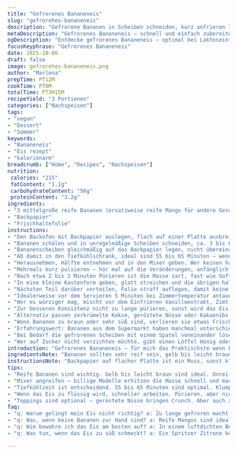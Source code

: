 ```yaml
---
title: "Gefrorenes Bananeneis"
slug: "gefrorehes-bananeneis"
description: "Gefrorene Bananen in Scheiben schneiden, kurz anfrieren lassen. Halbieren, in einem Mixer oder Foodprozessor behutsam zerkleinern, erst paar Mal pulsieren, dann längere Zeit pürieren bis die Masse cremig wird. In einer Form kaltstellen, später servieren. Kalorienarm, mit natürlichen Süße und reich an Ballaststoffen. Ein bewährter Eisersatz ohne Milchprodukte, sehr gut bei Laktoseintoleranz oder veganer Ernährung. Vielseitig – Vanille, Zimt oder Nüsse als Extras möglich. Wichtig: langsames Verarbeiten, sonst wird es zu matschig."
metaDescription: "Gefrorenes Bananeneis – schnell und einfach zubereitet, ohne Milchprodukte. Cremig, kalorienarm und perfekt für vegane Ernährung."
ogDescription: "Entdecke gefrorenes Bananeneis – optimal bei Laktoseintoleranz. Cremig, gesund und vielseitig, perfekt an heissen Tagen."
focusKeyphrase: "Gefrorenes Bananeneis"
date: 2025-10-06
draft: false
image: gefrorehes-bananeneis.png
author: "Marlena"
prepTime: PT12M
cookTime: PT0M
totalTime: PT3H15M
recipeYield: "3 Portionen"
categories: ["Nachspeisen"]
tags:
- "vegan"
- "Dessert"
- "Sommer"
keywords:
- "Bananeneis"
- "Eis rezept"
- "kalorienarm"
breadcrumb: ["Home", "Recipes", "Nachspeisen"]
nutrition: 
 calories: "215"
 fatContent: "1.1g"
 carbohydrateContent: "56g"
 proteinContent: "3.2g"
ingredients:
- "3 mittelgroße reife Bananen (ersatzweise reife Mango für andere Geschmacksnote)"
- "Backpapier"
- "Frischhaltefolie"
instructions:
- "Den Backofen mit Backpapier auslegen, flach auf einer Platte ausbreiten."
- "Bananen schälen und in unregelmäßige Scheiben schneiden, ca. 3 bis 6 Millimeter dick. Hier lieber dünner, damit sich das Aroma leichter entfaltet."
- "Bananenscheiben gleichmäßig auf das Backpapier legen, nicht übereinander, sonst klumpen sie zusammen."
- "Ab damit in den Tiefkühlschrank, ideal sind 55 bis 65 Minuten – wenn der Rand anfängt, richtig hart zu werden, sind sie optimal für nächsten Schritt."
- "Herausnehmen, Hälfte entnehmen und in den Mixer geben. Wer keinen hat, kann auch einen Stabmixer mit hohen Rührbecher nehmen."
- "Mehrmals kurz pulsieren – hör mal auf die Veränderungen, anfänglich piekst es noch, dann wird es immer cremiger."
- "Nach etwa 2 bis 3 Minuten Pürieren ist die Masse zart, fast wie Softeis."
- "In eine kleine Kastenform geben, glatt streichen und die übrigen halbgefrorenen Scheiben nochmals mixen – gleiches Prozedere."
- "Nächsten Teil darüber verteilen, Folie straff auflegen, damit keine Eiskristalle sich bilden und 1 ½ bis 2 Stunden in den Gefrierschrank zurück."
- "Idealerweise vor dem Servieren 5 Minuten bei Zimmertemperatur antauen lassen, dann per Löffel leicht aus der Form lösen."
- "Wer es würziger mag, mischt vor dem Einfrieren Vanilleextrakt, Zimt oder eine Prise gemahlene Chili unter die Bananen."
- "Zur besseren Konsistenz nicht zu lange pürieren, sonst wird das Eis zu flüssig und liegt eher wie Sorbet auf der Zunge."
- "Alternativ passen zerkrümelte Kekse, geröstete Nüsse oder Kakaonibs als Topping für mehr Textur."
- "Wenn Bananen zu braun oder sehr süß sind, verlieren sie etwas Frische; bei grünlichen Bananen aber keine Süße, das Eis wird fade."
- "Erfahrungswert: Bananen aus dem Supermarkt haben manchmal unterschiedliche Süße, deswegen lieber eine fruchtige Mango vorbereiten als weiteren Ersatz."
- "Bei Bedarf die gefrorenen Scheiben mit einem Spatel voneinander lösen, sonst verklumpen sie bei der ersten Mischung."
- "Wer auf Zucker nicht verzichten möchte, gibt einen Löffel Honig oder Ahornsirup dazu."
introduction: "Gefrorenes Bananeneis – für mich das Praktischste wenn keine Sahne oder Milchprodukte im Haus sind. Vor Jahren oft misslungen, weil ich die Bananenscheiben zu lange oder zu kurz tiefgefroren hatte. Wichtig: sie müssen vor dem Zerhacken gut durchgekühlt, aber nicht steinhart sein. Der Trick liegt im Pulsieren, erst vorsichtig, dann ordentlich pürieren, damit aus körnig schnell diese cremige Konsistenz entsteht. Eiskaffee dazu oder Himbeeren, perfekt. Ich hab mal Mango statt Banane genutzt für exotischere Variation. Jeder Schritt macht hier Sinn: die Luft reinbringen, die Kälte halten, Klumpen vermeiden. Weniger Zeit messen, mehr mit Gefühl arbeiten; wenn es quietscht und sieht aus wie Softeis, ist es perfekt."
ingredientsNote: "Bananen sollten sehr reif sein, gelb bis leicht braun – weniger reif führt zu bitterem, nach grüner Banane schmeckendem Eis. Achtung bei ungeeigneten Mixern – billige Modelle erhitzen die Masse schnell, das ist fatal, Eis wird matschig. In dem Fall lieber öfter pulsieren statt durchgehend mixen. Wer kein Backpapier hat, kann auch ein Silikon-Backblech verwenden. Mango-Ergänzung bringt Frische und fruchtige Säure. Alle Zutaten kalt stellen hilft beim Einfrieren. Für mehr Geschmack Zimt oder Vanilleextrakt zu den Bananen geben, auch ein Spritzer Zitrone hebt einfache Note. Akzeptabel: leichtes Honigaroma, falls mehr Süße gewünscht. Frischhaltefolie gut straff darüber, damit keine Eiskristalle auf der Oberfläche entstehen. Beim Schneiden auf gleichmäßige Dicke achten – sonst gefriert ungleichmäßig."
instructionsNote: "Backpapier auf flacher Platte ist ein Muss, sonst kleben die Bananen zusammen und lösen sich nicht gut. Nach etwa einer Stunde Tiefkühlzeit fühlen sich die Scheiben komplett fest an, aber nicht glasig – das ist der visuelle Cue. Mixer 5 bis 7 mal kurz pulsieren – die Mischung klingt dann schon weniger körnig. Danach mindestens 2 ½ Minuten pürieren bis sich der Teig samtig anfühlt und optisch zu Softeis ähnelt. Wenn zu lange, Verlust an Cremigkeit und Entwässerung. Masse in einer Form verteilen, dann restliche Bananen ebenso verarbeiten. Gut glatt streichen, Folie luftdicht auflegen. Die Nachkühlzeit im Gefrierschrank ist wichtig für Durchkühlen und Festigen, sonst wird das Eis schnell flüssig. Bei der Konsistenz hilft ab und an antauen vor dem Servieren. Kleiner Tipp: Mixer während Zubereitung zwischendurch säubern, um Verkleben zu vermeiden."
tips:
- "Reife Bananen sind wichtig. Gelb bis leicht braun sind ideal. Unreife Bananen ergeben bitteres Eis. Achte auf das Aroma; das entscheidet über den Geschmack. Bei der Auswahl der Bananen auf Druckstellen achten; zu weich bringen unangenehme Änderungen."
- "Mixer angreifen – billige Modelle erhitzen die Masse schnell und machen es matschig. Deshalb lieber kurze Pulsierphasen. Leichte Druck auf die Mixeroberfläche hilft, damit die Masse gleichmässig bearbeitet wird. Wer keinen steht, kann einen starken Handmixer verwenden."
- "Tiefkühlzeit ist entscheidend. 55 bis 65 Minuten sind optimal. Klumpen vermeiden, die Scheiben nicht übereinanderlegen. Wenn sie sich wie feines Softeis anfühlen, ist es Zeit für den Mixer. Temperatur ist alles: zu kalt oder zu lange, und das Eis wird nicht cremig."
- "Wenn das Eis zu flüssig wird, schneller arbeiten. Pürieren, aber nicht zu lange. Das Ziel ist eine cremige Konsistenz. Mit einem Spatel die Masse umschichten, um die Luft zu integrieren; das führt zu einer besseren Textur."
- "Toppings sind optional – geröstete Nüsse bringen Crunch. Aber auch zerkrümelte Kekse sind möglich. Zum Garnieren passen frische Früchte. Mit Zimt oder Chili das Eis aufpeppen; macht es mehr aufregend. Weniger ist mehr, aber Ausprobieren ist erlaubt."
faq:
- "q: Warum gelingt mein Eis nicht richtig? a: Zu lange gefroren macht es steinhart, zu kurz weich. Achte auf Konsistenz vor dem Zerkleinern. Nach 60 Minuten sollten die Ränder hart, aber die Mitte noch weich sein."
- "q: Was, wenn keine Bananen zur Hand sind? a: Reife Mangos sind ideal. Sie bringen Frische und eine fruchtige Note, die das Eis aufpeppen kann. Alternativ gehen gefrorene Beeren; Achtung, die Konsistenz kann etwas durcheinander geraten."
- "q: Wie bewahre ich das Eis am besten auf? a: In einem luftdichten Behälter im Gefrierfach, damit es frisch bleibt. Frischhaltefolie hilft gegen Eiskristalle. Wer es schnell braucht, nach dem ersten Mischprozess gut abdecken."
- "q: Was tun, wenn das Eis zu süß schmeckt? a: Ein Spritzer Zitrone könnte helfen. Schmeckt frischer und reduziert die Süße. Experimentiere mit weiteren Zutaten wie Zimt. Balanciere die Aromen, um Neues zu entdecken."

---
```

